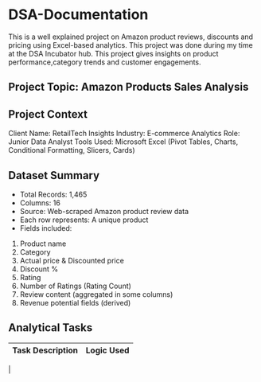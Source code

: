 # DSA-Documentation
This is a well explained project on Amazon product reviews, discounts and pricing using Excel-based analytics. This project was done during my time at the DSA Incubator hub. This project gives insights on product performance,category trends and customer engagements.
## Project Topic: Amazon Products Sales Analysis

## Project Context
Client Name: RetailTech Insights
Industry: E-commerce Analytics
Role: Junior Data Analyst
Tools Used: Microsoft Excel (Pivot Tables, Charts, Conditional Formatting, Slicers, Cards)

## Dataset Summary
- Total Records: 1,465
- Columns: 16
- Source: Web-scraped Amazon product review data
- Each row represents: A unique product
- Fields included:
1. Product name
2. Category
3. Actual price & Discounted price
4. Discount %
5. Rating
6. Number of Ratings (Rating Count)
7. Review content (aggregated in some columns)
8. Revenue potential fields (derived)

## Analytical Tasks
| Task Description | Logic Used |
| ---------------- | ---------- |
| 
